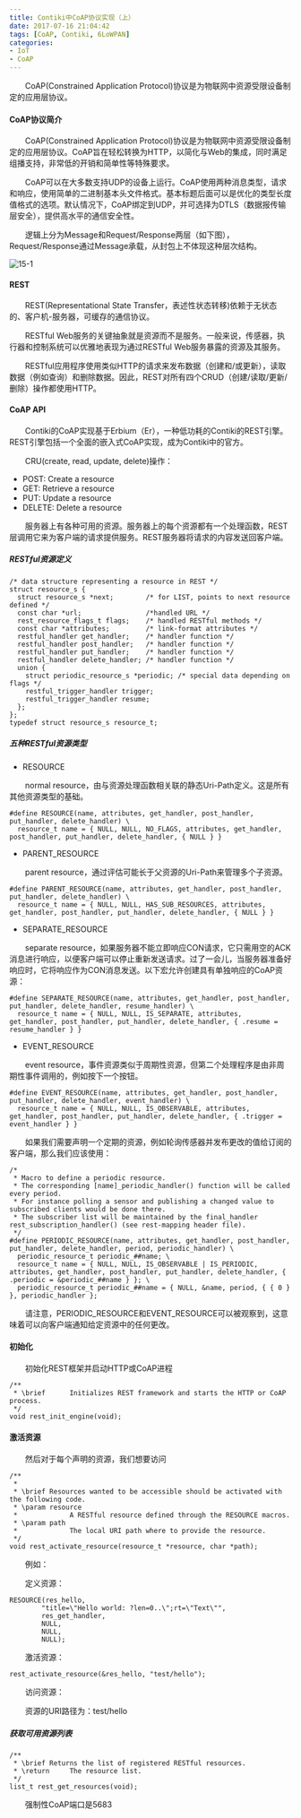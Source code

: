 ```yaml
---
title: Contiki中CoAP协议实现（上）
date: 2017-07-16 21:04:42
tags: [CoAP, Contiki, 6LoWPAN]
categories: 
- IoT
- CoAP
---
```



　　CoAP(Constrained Application Protocol)协议是为物联网中资源受限设备制定的应用层协议。


<!--more-->

#### CoAP协议简介

　　CoAP(Constrained Application Protocol)协议是为物联网中资源受限设备制定的应用层协议。CoAP旨在轻松转换为HTTP，以简化与Web的集成，同时满足组播支持，非常低的开销和简单性等特殊要求。

　　CoAP可以在大多数支持UDP的设备上运行。CoAP使用两种消息类型，请求和响应，使用简单的二进制基本头文件格式。基本标题后面可以是优化的类型长度值格式的选项。默认情况下，CoAP绑定到UDP，并可选择为DTLS（数据报传输层安全），提供高水平的通信安全性。

　　逻辑上分为Message和Request/Response两层（如下图），Request/Response通过Message承载，从封包上不体现这种层次结构。

![15-1](http://ohe7ixo05.bkt.clouddn.com/2017/07/15-1.png)

#### REST

　　REST(Representational State Transfer，表述性状态转移)依赖于无状态的、客户机-服务器，可缓存的通信协议。

　　RESTful Web服务的关键抽象就是资源而不是服务。一般来说，传感器，执行器和控制系统可以优雅地表现为通过RESTful Web服务暴露的资源及其服务。

　　RESTful应用程序使用类似HTTP的请求来发布数据（创建和/或更新），读取数据（例如查询）和删除数据。因此，REST对所有四个CRUD（创建/读取/更新/删除）操作都使用HTTP。

#### CoAP API

　　Contiki的CoAP实现基于Erbium（Er），一种低功耗的Contiki的REST引擎。 REST引擎包括一个全面的嵌入式CoAP实现，成为Contiki中的官方。

　　CRU(create, read, update, delete)操作：

- POST: Create a resource
- GET: Retrieve a resource
- PUT: Update a resource
- DELETE: Delete a resource


　　服务器上有各种可用的资源。服务器上的每个资源都有一个处理函数，REST层调用它来为客户端的请求提供服务。REST服务器将请求的内容发送回客户端。

##### RESTful资源定义

```
/* data structure representing a resource in REST */
struct resource_s {
  struct resource_s *next;        /* for LIST, points to next resource defined */
  const char *url;                /*handled URL */
  rest_resource_flags_t flags;    /* handled RESTful methods */
  const char *attributes;         /* link-format attributes */
  restful_handler get_handler;    /* handler function */
  restful_handler post_handler;   /* handler function */
  restful_handler put_handler;    /* handler function */
  restful_handler delete_handler; /* handler function */
  union {
    struct periodic_resource_s *periodic; /* special data depending on flags */
    restful_trigger_handler trigger;
    restful_trigger_handler resume;
  };
};
typedef struct resource_s resource_t;
```

##### 五种RESTful资源类型

- RESOURCE

　　normal resource，由与资源处理函数相关联的静态Uri-Path定义。这是所有其他资源类型的基础。

```
#define RESOURCE(name, attributes, get_handler, post_handler, put_handler, delete_handler) \
  resource_t name = { NULL, NULL, NO_FLAGS, attributes, get_handler, post_handler, put_handler, delete_handler, { NULL } }

```

- PARENT_RESOURCE

　　parent resource，通过评估可能长于父资源的Uri-Path来管理多个子资源。

```
#define PARENT_RESOURCE(name, attributes, get_handler, post_handler, put_handler, delete_handler) \
  resource_t name = { NULL, NULL, HAS_SUB_RESOURCES, attributes, get_handler, post_handler, put_handler, delete_handler, { NULL } }

```

- SEPARATE_RESOURCE

　　separate resource，如果服务器不能立即响应CON请求，它只需用空的ACK消息进行响应，以便客户端可以停止重新发送请求。过了一会儿，当服务器准备好响应时，它将响应作为CON消息发送。以下宏允许创建具有单独响应的CoAP资源：

```
#define SEPARATE_RESOURCE(name, attributes, get_handler, post_handler, put_handler, delete_handler, resume_handler) \
  resource_t name = { NULL, NULL, IS_SEPARATE, attributes, get_handler, post_handler, put_handler, delete_handler, { .resume = resume_handler } }

```


- EVENT_RESOURCE

　　event resource，事件资源类似于周期性资源，但第二个处理程序是由非周期性事件调用的，例如按下一个按钮。

```
#define EVENT_RESOURCE(name, attributes, get_handler, post_handler, put_handler, delete_handler, event_handler) \
  resource_t name = { NULL, NULL, IS_OBSERVABLE, attributes, get_handler, post_handler, put_handler, delete_handler, { .trigger = event_handler } }

```

　　如果我们需要声明一个定期的资源，例如轮询传感器并发布更改的值给订阅的客户端，那么我们应该使用：

```
/*
 * Macro to define a periodic resource.
 * The corresponding [name]_periodic_handler() function will be called every period.
 * For instance polling a sensor and publishing a changed value to subscribed clients would be done there.
 * The subscriber list will be maintained by the final_handler rest_subscription_handler() (see rest-mapping header file).
 */
#define PERIODIC_RESOURCE(name, attributes, get_handler, post_handler, put_handler, delete_handler, period, periodic_handler) \
  periodic_resource_t periodic_##name; \
  resource_t name = { NULL, NULL, IS_OBSERVABLE | IS_PERIODIC, attributes, get_handler, post_handler, put_handler, delete_handler, { .periodic = &periodic_##name } }; \
  periodic_resource_t periodic_##name = { NULL, &name, period, { { 0 } }, periodic_handler };

```

　　请注意，PERIODIC_RESOURCE和EVENT_RESOURCE可以被观察到，这意味着可以向客户端通知给定资源中的任何更改。


#### 初始化

　　初始化REST框架并启动HTTP或CoAP进程

```
/**
 * \brief      Initializes REST framework and starts the HTTP or CoAP process.
 */
void rest_init_engine(void);
```

#### 激活资源

　　然后对于每个声明的资源，我们想要访问

```
/**
 *
 * \brief Resources wanted to be accessible should be activated with the following code.
 * \param resource
 *             A RESTful resource defined through the RESOURCE macros.
 * \param path
 *             The local URI path where to provide the resource.
 */
void rest_activate_resource(resource_t *resource, char *path);
```

　　例如：

　　定义资源：

```
RESOURCE(res_hello,
        "title=\"Hello world: ?len=0..\";rt=\"Text\"",
        res_get_handler,
        NULL,
        NULL,
        NULL);
```

　　激活资源：

```
rest_activate_resource(&res_hello, "test/hello");
```

　　访问资源：

　　资源的URI路径为：test/hello

##### 获取可用资源列表

```
/**
 * \brief Returns the list of registered RESTful resources.
 * \return     The resource list.
 */
list_t rest_get_resources(void);
```

　　强制性CoAP端口是5683
